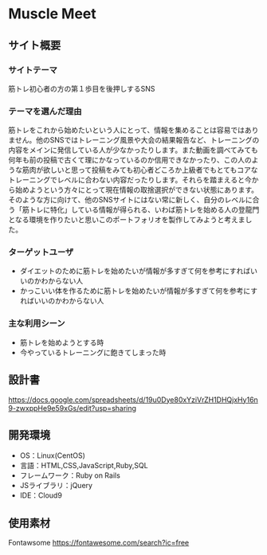 # Muscle Meet
## サイト概要
### サイトテーマ
筋トレ初心者の方の第１歩目を後押しするSNS 
​
### テーマを選んだ理由
筋トレをこれから始めたいという人にとって、情報を集めることは容易ではありません。他のSNSではトレーニング風景や大会の結果報告など、トレーニングの内容をメインに発信している人が少なかったりします。また動画を調べてみても何年も前の投稿で古くて理にかなっているのか信用できなかったり、この人のような筋肉が欲しいと思って投稿をみても初心者どころか上級者でもとてもコアなトレーニングでレベルに合わない内容だったりします。それらを踏まえると今から始めようという方々にとって現在情報の取捨選択ができない状態にあります。そのような方に向けて、他のSNSサイトにはない常に新しく、自分のレベルに合う「筋トレに特化」している情報が得られる、いわば筋トレを始める人の登龍門となる環境を作りたいと思いこのポートフォリオを製作してみようと考えました。
​
### ターゲットユーザ
- ダイエットのために筋トレを始めたいが情報が多すぎて何を参考にすればいいのかわからない人
- かっこいい体を作るために筋トレを始めたいが情報が多すぎて何を参考にすればいいのかわからない人
​
### 主な利用シーン
- 筋トレを始めようとする時
- 今やっているトレーニングに飽きてしまった時
​
## 設計書
https://docs.google.com/spreadsheets/d/19u0Dye80xYziVrZH1DHQjxHy16n9-zwxppHe9e59xGs/edit?usp=sharing
​
## 開発環境
- OS：Linux(CentOS)
- 言語：HTML,CSS,JavaScript,Ruby,SQL
- フレームワーク：Ruby on Rails
- JSライブラリ：jQuery
- IDE：Cloud9
​
## 使用素材
Fontawsome
https://fontawesome.com/search?ic=free
